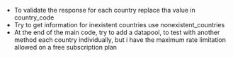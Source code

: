 - To validate the response for each country replace tha value in country_code
- Try to get information for inexistent countries use nonexistent_countries
- At the end of the main code, try to add a datapool, to test with another method each country individually, but i have the maximum rate limitation allowed on a free subscription plan 